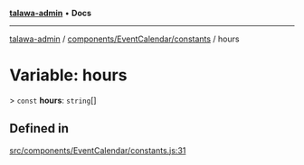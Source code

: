 [**talawa-admin**](../../../../README.md) • **Docs**

***

[talawa-admin](../../../../modules.md) / [components/EventCalendar/constants](../README.md) / hours

# Variable: hours

\> `const` **hours**: `string`[]

## Defined in

[src/components/EventCalendar/constants.js:31](https://github.com/PalisadoesFoundation/talawa-admin/blob/3f6b41a67c6932f4c0bce6ffb822d4ef12ede8c8/src/components/EventCalendar/constants.js#L31)
